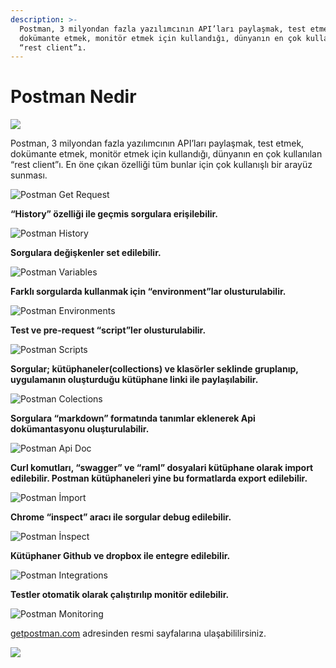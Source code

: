 ```yaml
---
description: >-
  Postman, 3 milyondan fazla yazılımcının API’ları paylaşmak, test etmek,
  dokümante etmek, monitör etmek için kullandığı, dünyanın en çok kullanılan
  “rest client”ı.
---
```


# Postman Nedir



![](https://cdn-images-1.medium.com/max/1600/1*qAdYAn_gXfJUL7CKqUAF7g.png)

Postman, 3 milyondan fazla yazılımcının API’ları paylaşmak, test etmek, dokümante etmek, monitör etmek için kullandığı, dünyanın en çok kullanılan “rest client”ı. En öne çıkan özelliği tüm bunlar için çok kullanışlı bir arayüz sunması.

![Postman Get Request](https://cdn-images-1.medium.com/max/1600/1*K7ghmiS6xmIy-JoTyDLvAA.png)

**“History” özelliği ile geçmis sorgulara erişilebilir.**

![Postman History](https://cdn-images-1.medium.com/max/1600/1*S13uFU9tnnHXBANn_I4QEw.png)

**Sorgulara değişkenler set edilebilir.**

![Postman Variables](https://cdn-images-1.medium.com/max/1600/1*YciVjyQRFDIBR2CSrFjhzg.png)

**Farklı sorgularda kullanmak için “environment”lar olusturulabilir.**

![Postman Environments](https://cdn-images-1.medium.com/max/1600/1*ihWergTLWfBDYMM0kVKe-g.png)

**Test ve pre-request “script”ler olusturulabilir.**

![Postman Scripts](https://cdn-images-1.medium.com/max/1600/1*6MjA4G0HeMrZ9WYrJowzEg.png)

**Sorgular; kütüphaneler\(collections\) ve klasörler seklinde gruplanıp, uygulamanın oluşturduğu kütüphane linki ile paylaşılabilir.**

![Postman Colections](https://cdn-images-1.medium.com/max/1600/1*U01Gm2DfI3oO-XtdfKA91Q.png)

**Sorgulara “markdown” formatında tanımlar eklenerek Api dokümantasyonu oluşturulabilir.**

![Postman Api Doc](https://cdn-images-1.medium.com/max/1600/1*AJOAs6IWxF4Csl0opDyJdg.png)

**Curl komutları, “swagger” ve “raml” dosyalari kütüphane olarak import edilebilir. Postman kütüphaneleri yine bu formatlarda export edilebilir.**

![Postman &#x130;mport](https://cdn-images-1.medium.com/max/1600/1*O78N1dRwnflgHAG-pJdP9Q.png)

**Chrome “inspect” aracı ile sorgular debug edilebilir.**

![Postman &#x130;nspect](https://cdn-images-1.medium.com/max/1600/1*NVqdZPZu4Fyl8xKGjqoKow.png)

**Kütüphaner Github ve dropbox ile entegre edilebilir.**

![Postman Integrations](https://cdn-images-1.medium.com/max/1600/1*2GepTZyBxMLTv06zoqYoeA.png)

**Testler otomatik olarak çalıştırılıp monitör edilebilir.**

![Postman Monitoring](https://cdn-images-1.medium.com/max/1600/1*CjDwD82Y6WPpyPDfWgIoiA.png)

[getpostman.com](https://www.getpostman.com/) adresinden resmi sayfalarına ulaşabililirsiniz.



![](https://cdn-images-1.medium.com/max/1600/1*sxTbZjs0i3HD8LLMLnBsCw.png)

